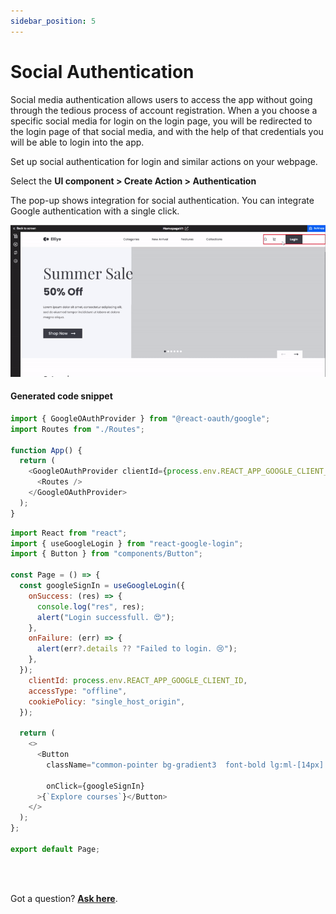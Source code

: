 ```yaml
---
sidebar_position: 5
---
```


# Social Authentication


Social media authentication allows users to access the app without going through the tedious process of account registration. When a you choose a specific social media for login on the login page, you will be redirected to the login page of that social media, and with the help of that credentials you will be able to login into the app.

Set up social authentication for login and similar actions on your webpage.

Select the **UI component > Create Action > Authentication** 

The pop-up shows integration for social authentication. You can integrate Google authentication with a single click.

![Example banner](./img/authentication.gif)

#### Generated code snippet


```js
import { GoogleOAuthProvider } from "@react-oauth/google";
import Routes from "./Routes";

function App() {
  return (
    <GoogleOAuthProvider clientId={process.env.REACT_APP_GOOGLE_CLIENT_ID}>
      <Routes />
    </GoogleOAuthProvider>
  );
}

```

```js
import React from "react";
import { useGoogleLogin } from "react-google-login";
import { Button } from "components/Button";

const Page = () => {
  const googleSignIn = useGoogleLogin({
    onSuccess: (res) => {
      console.log("res", res);
      alert("Login successfull. 😍");
    },
    onFailure: (err) => {
      alert(err?.details ?? "Failed to login. 😢");
    },
  });
    clientId: process.env.REACT_APP_GOOGLE_CLIENT_ID,
    accessType: "offline",
    cookiePolicy: "single_host_origin",
  });

  return (
    <>
      <Button
        className="common-pointer bg-gradient3  font-bold lg:ml-[14px] xl:ml-[16px] 2xl:ml-[18px] 3xl:ml-[21px] ml-[24px] lg:py-[10px] xl:py-[12px] 2xl:py-[13px] 3xl:py-[16px] py-[18px] rounded-radius4 text-center xl:text-fs10 2xl:text-fs12 3xl:text-fs14 text-fs16 lg:text-fs9 text-white_A700 tracking-ls1 w-[54%]"

        onClick={googleSignIn}
      >{`Explore courses`}</Button>
    </>
  );
};

export default Page;
```

<br/>
<br/>

Got a question? [**Ask here**](https://discord.com/invite/rFMnCG5MZ7).